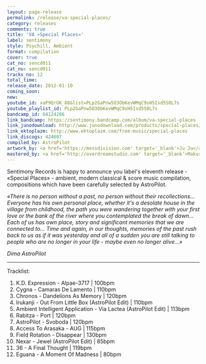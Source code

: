 ```yaml
---
layout: page-release
permalink: /release/va-special-places/
category: releases
comments: true
title: 'VA «Special Places»'
label: sentimony
style: Psychill, Ambient
format: compilation
cover: true
cat_no: sencd011
cat_nu: sencd011
tracks_no: 12
total_time: 
release_date: 2012-01-10
coming_soon: 
new: 
youtube_id: xaP9QrGK_88&list=PLp2GaPnw5O3ObKevWMqC9sH5Isd5S8L7s
youtube_playlist_id: PLp2GaPnw5O3ObKevWMqC9sH5Isd5S8L7s
bandcamp_id: 64124286
link_bandcamp: https://sentimony.bandcamp.com/album/va-special-places
link_junodownload: http://www.junodownload.com/products/special-places/1911228-02
link_ektoplazm: http://www.ektoplazm.com/free-music/special-places
link_discogs: 424687
compiled_by: AstroPilot
artwork_by: <a href='https://messdivision.com' target='_blank'>Ju Ju</a>
mastered_by: <a href='http://overdreamstudio.com' target='_blank'>Makus (Overdream Studio)</a>
---
```


Sentimony Records is happy to announce you label's eleventh release - «Special Places» - ambient, modern classical & score music compilation, compositions which have been carefully selected by AstroPilot.

_«There is no person without a past, no person without their recollections... Everyone has his own personal place, whether it's a desolate house in the village from childhood, the path you were wandering together with your first love or the bank of the river where you contemplated the break of dawn... Each of us has own place, story and significant memories that we are connected to... Time and again, in our thoughts, memories of the past rush back to us as if it was yesterday and all of a sudden you are still talking to people who are no longer in your life - maybe even no longer alive...»_

_Dima AstroPilot_

---
Tracklist:

01. K.D. Expression - Alpae-3717 \| 100bpm
02. Cygna - Camaras De Lamento \| 110bpm
03. Chronos - Dandelions As Memory \| 120bpm
04. Irukanji - Out From Little Box (AstroPilot Edit) \| 110bpm
05. Ambient Intelligent Application - Via Lactea (AstroPilot Edit) \| 113bpm
06. Rabitza - Port \| 120bpm
07. AstroPilot - Svoboda \| 120bpm
08. Access To Arasaka - AUG \| 115bpm
09. Field Rotation - Disappear \| 130bpm
10. Nexar - Jewel (AstroPilot Edit) \| 85bpm
11. 36 - A Final Thought \| 119bpm
12. Eguana - A Moment Of Madness \| 80bpm
